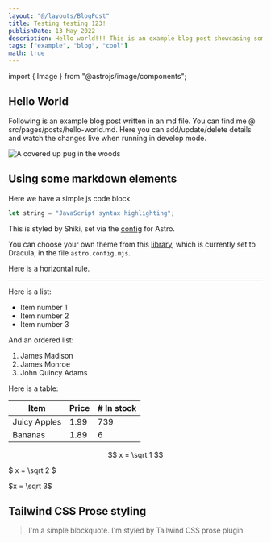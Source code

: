 ```yaml
---
layout: "@/layouts/BlogPost"
title: Testing testing 123!
publishDate: 13 May 2022
description: Hello world!!! This is an example blog post showcasing some of the cool stuff Astro Cactus theme can do.
tags: ["example", "blog", "cool"]
math: true
---
```


import { Image } from "@astrojs/image/components";

## Hello World

Following is an example blog post written in an md file. You can find me @ src/pages/posts/hello-world.md. Here you can add/update/delete details and watch the changes live when running in develop mode.

<Image
	src="https://picsum.photos/id/1025/550/460"
	alt="A covered up pug in the woods"
	width={550}
	height={460}
/>

## Using some markdown elements

Here we have a simple js code block.

```js
let string = "JavaScript syntax highlighting";
```


This is styled by Shiki, set via the [config](https://docs.astro.build/en/guides/markdown-content/#syntax-highlighting) for Astro.

You can choose your own theme from this [library](https://github.com/shikijs/shiki/blob/main/docs/themes.md#all-themes), which is currently set to Dracula, in the file `astro.config.mjs`.

Here is a horizontal rule.

---


Here is a list:

- Item number 1
- Item number 2
- Item number 3

And an ordered list:

1. James Madison
2. James Monroe
3. John Quincy Adams

Here is a table:

| Item         | Price | # In stock |
| ------------ | ----- | ---------- |
| Juicy Apples | 1.99  |        739 |
| Bananas      | 1.89  |          6 |

$$
x = \sqrt 1
$$

$
x = \sqrt 2
$

$x = \sqrt 3$

## Tailwind CSS Prose styling

> I'm a simple blockquote.
> I'm styled by Tailwind CSS prose plugin
